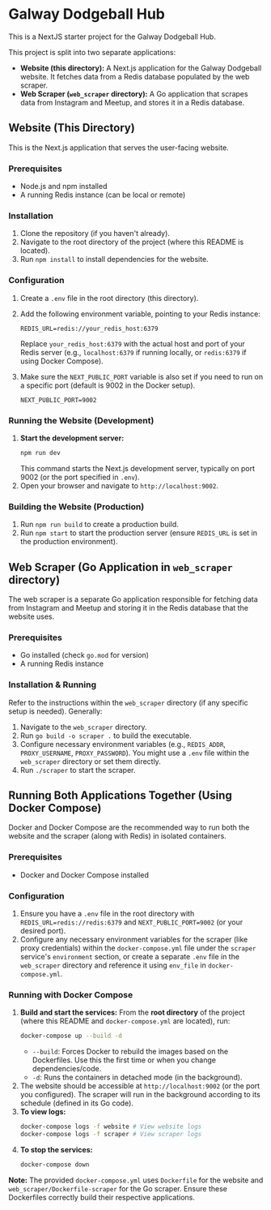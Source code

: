 # Galway Dodgeball Hub

This is a NextJS starter project for the Galway Dodgeball Hub.

This project is split into two separate applications:

*   **Website (this directory):** A Next.js application for the Galway Dodgeball website. It fetches data from a Redis database populated by the web scraper.
*   **Web Scraper (`web_scraper` directory):** A Go application that scrapes data from Instagram and Meetup, and stores it in a Redis database.

## Website (This Directory)

This is the Next.js application that serves the user-facing website.

### Prerequisites

*   Node.js and npm installed
*   A running Redis instance (can be local or remote)

### Installation

1.  Clone the repository (if you haven't already).
2.  Navigate to the root directory of the project (where this README is located).
3.  Run `npm install` to install dependencies for the website.

### Configuration

1.  Create a `.env` file in the root directory (this directory).
2.  Add the following environment variable, pointing to your Redis instance:

    ```
    REDIS_URL=redis://your_redis_host:6379
    ```
    Replace `your_redis_host:6379` with the actual host and port of your Redis server (e.g., `localhost:6379` if running locally, or `redis:6379` if using Docker Compose).
3.  Make sure the `NEXT_PUBLIC_PORT` variable is also set if you need to run on a specific port (default is 9002 in the Docker setup).

    ```
    NEXT_PUBLIC_PORT=9002
    ```

### Running the Website (Development)

1.  **Start the development server:**
    ```bash
    npm run dev
    ```
    This command starts the Next.js development server, typically on port 9002 (or the port specified in `.env`).
2.  Open your browser and navigate to `http://localhost:9002`.

### Building the Website (Production)

1.  Run `npm run build` to create a production build.
2.  Run `npm start` to start the production server (ensure `REDIS_URL` is set in the production environment).

## Web Scraper (Go Application in `web_scraper` directory)

The web scraper is a separate Go application responsible for fetching data from Instagram and Meetup and storing it in the Redis database that the website uses.

### Prerequisites

*   Go installed (check `go.mod` for version)
*   A running Redis instance

### Installation & Running

Refer to the instructions within the `web_scraper` directory (if any specific setup is needed). Generally:

1.  Navigate to the `web_scraper` directory.
2.  Run `go build -o scraper .` to build the executable.
3.  Configure necessary environment variables (e.g., `REDIS_ADDR`, `PROXY_USERNAME`, `PROXY_PASSWORD`). You might use a `.env` file within the `web_scraper` directory or set them directly.
4.  Run `./scraper` to start the scraper.

## Running Both Applications Together (Using Docker Compose)

Docker and Docker Compose are the recommended way to run both the website and the scraper (along with Redis) in isolated containers.

### Prerequisites

*   Docker and Docker Compose installed

### Configuration

1.  Ensure you have a `.env` file in the root directory with `REDIS_URL=redis://redis:6379` and `NEXT_PUBLIC_PORT=9002` (or your desired port).
2.  Configure any necessary environment variables for the scraper (like proxy credentials) within the `docker-compose.yml` file under the `scraper` service's `environment` section, or create a separate `.env` file in the `web_scraper` directory and reference it using `env_file` in `docker-compose.yml`.

### Running with Docker Compose

1.  **Build and start the services:** From the **root directory** of the project (where this README and `docker-compose.yml` are located), run:
    ```bash
    docker-compose up --build -d
    ```
    *   `--build`: Forces Docker to rebuild the images based on the Dockerfiles. Use this the first time or when you change dependencies/code.
    *   `-d`: Runs the containers in detached mode (in the background).
2.  The website should be accessible at `http://localhost:9002` (or the port you configured). The scraper will run in the background according to its schedule (defined in its Go code).
3.  **To view logs:**
    ```bash
    docker-compose logs -f website # View website logs
    docker-compose logs -f scraper # View scraper logs
    ```
4.  **To stop the services:**
    ```bash
    docker-compose down
    ```

**Note:** The provided `docker-compose.yml` uses `Dockerfile` for the website and `web_scraper/Dockerfile-scraper` for the Go scraper. Ensure these Dockerfiles correctly build their respective applications.
